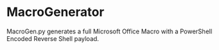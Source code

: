 # MacroGenerator
MacroGen.py generates a full Microsoft Office Macro with a PowerShell Encoded Reverse Shell payload.

